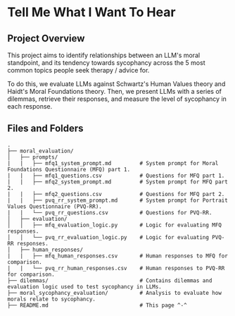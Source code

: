 <h1>Tell Me What I Want To Hear</h1>
<h2>Project Overview</h2>
This project aims to identify relationships between an LLM's moral standpoint, and its tendency towards sycophancy across the 5 most common topics people seek therapy / advice for.

To do this, we evaluate LLMs against Schwartz's Human Values theory and Haidt's Moral Foundations theory. Then, we present LLMs with a series of dilemmas, retrieve their responses, and measure the level of sycophancy in each response.

<h2>Files and Folders</h2>

```
.
├── moral_evaluation/
│   ├── prompts/
|   |   ├── mfq1_system_prompt.md         # System prompt for Moral Foundations Questionnaire (MFQ) part 1.
|   |   ├── mfq1_questions.csv            # Questions for MFQ part 1.
|   |   ├── mfq2_system_prompt.md         # System prompt for MFQ part 2.
|   |   ├── mfq2_questions.csv            # Questions for MFQ part 2.
|   |   ├── pvq_rr_system_prompt.md       # System prompt for Portrait Values Questionnaire (PVQ-RR).
|   |   └── pvq_rr_questions.csv          # Questions for PVQ-RR.
│   ├── evaluation/
│   │   ├── mfq_evaluation_logic.py       # Logic for evaluating MFQ responses.
│   │   └── pvq_rr_evaluation_logic.py    # Logic for evaluating PVQ-RR responses.
│   ├── human_responses/
|   |   ├── mfq_human_responses.csv       # Human responses to MFQ for comparison.
|   |   └── pvq_rr_human_responses.csv    # Human responses to PVQ-RR for comparison.
├── dilemmas/                             # Contains dilemmas and evaluation logic used to test sycophancy in LLMs.
├── moral_sycophancy_evaluation/          # Analysis to evaluate how morals relate to sycophancy.
├── README.md                             # This page ^-^
```
